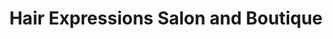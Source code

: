 ---
title: "Hair Expressions Salon and Boutique"
url: /chamberlain/hair-expressions-salon-and-boutique/
shop: Friseur
---